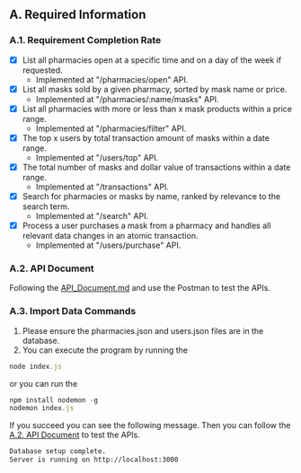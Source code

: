 ## A. Required Information
### A.1. Requirement Completion Rate
- [x] List all pharmacies open at a specific time and on a day of the week if requested.
  - Implemented at "/pharmacies/open" API.
- [x] List all masks sold by a given pharmacy, sorted by mask name or price.
  - Implemented at "/pharmacies/:name/masks" API.
- [x] List all pharmacies with more or less than x mask products within a price range.
  - Implemented at "/pharmacies/filter" API.
- [x] The top x users by total transaction amount of masks within a date range.
  - Implemented at "/users/top" API.
- [x] The total number of masks and dollar value of transactions within a date range.
  - Implemented at "/transactions" API.
- [x] Search for pharmacies or masks by name, ranked by relevance to the search term.
  - Implemented at "/search" API.
- [x] Process a user purchases a mask from a pharmacy and handles all relevant data changes in an atomic transaction.
  - Implemented at "/users/purchase" API.
### A.2. API Document
  Following the [API_Document.md](API_Documentation.md) and use the Postman to test the APIs.
### A.3. Import Data Commands
1. Please ensure the pharmacies.json and users.json files are in the database.  
2. You can execute the program by running the
```JavaScript
node index.js
```
or you can run the
```JavaScript
npm install nodemon -g
nodemon index.js
```
If you succeed you can see the following message. Then you can follow the [A.2. API Document](https://github.com/james-chiou/Phantom-Mask/edit/master/response.md#a.2.-api-Ddocument) to test the APIs.
```bash
Database setup complete.
Server is running on http://localhost:3000
```

